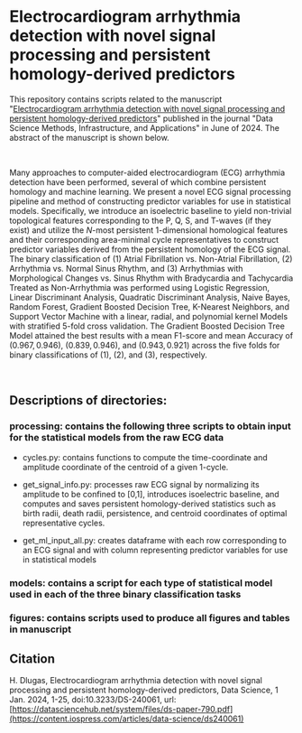 # Electrocardiogram arrhythmia detection with novel signal processing and persistent homology-derived predictors
This repository contains scripts related to the manuscript "[Electrocardiogram arrhythmia detection with novel signal processing and persistent homology-derived predictors](https://content.iospress.com/articles/data-science/ds240061)" published in the journal "Data Science Methods, Infrastructure, and Applications" in June of 2024. The abstract of the manuscript is shown below.

<br>

Many approaches to computer-aided electrocardiogram (ECG) arrhythmia detection have been performed, several of which combine persistent homology and machine learning. We present a novel ECG signal processing pipeline and method of constructing predictor variables for use in statistical models. Specifically, we introduce an isoelectric baseline to yield non-trivial topological features corresponding to the P, Q, S, and T-waves (if they exist) and utilize the $N$-most persistent 1-dimensional homological features and their corresponding area-minimal cycle representatives to construct predictor variables derived from the persistent homology of the ECG signal. The binary classification of (1) Atrial Fibrillation vs. Non-Atrial Fibrillation, (2) Arrhythmia vs. Normal Sinus Rhythm, and (3) Arrhythmias with Morphological Changes vs. Sinus Rhythm with Bradycardia and Tachycardia Treated as Non-Arrhythmia was performed using Logistic Regression, Linear Discriminant Analysis, Quadratic Discriminant Analysis, Naive Bayes, Random Forest, Gradient Boosted Decision Tree, K-Nearest Neighbors, and Support Vector Machine with a linear, radial, and polynomial kernel Models with stratified 5-fold cross validation. The Gradient Boosted Decision Tree Model attained the best results with a mean F1-score and mean Accuracy of $(0.967,0.946)$, $(0.839,0.946)$, and $(0.943,0.921)$ across the five folds for binary classifications of (1), (2), and (3), respectively.

<br>

## Descriptions of directories:

### processing: contains the following three scripts to obtain input for the statistical models from the raw ECG data

* cycles.py: contains functions to compute the time-coordinate and amplitude coordinate of the centroid of a given 1-cycle.

* get_signal_info.py: processes raw ECG signal by normalizing its amplitude to be confined to [0,1], introduces isoelectric baseline, and computes and saves persistent homology-derived statistics such as birth radii, death radii, persistence, and centroid coordinates of optimal representative cycles.

* get_ml_input_all.py: creates dataframe with each row corresponding to an ECG signal and with column representing predictor variables for use in statistical models

### models: contains a script for each type of statistical model used in each of the three binary classification tasks

### figures: contains scripts used to produce all figures and tables in manuscript

## Citation
H. Dlugas, Electrocardiogram arrhythmia detection with novel signal processing and persistent homology-derived predictors, Data Science, 1 Jan. 2024, 1-25, doi:10.3233/DS-240061, url:[https://datasciencehub.net/system/files/ds-paper-790.pdf](https://content.iospress.com/articles/data-science/ds240061)
